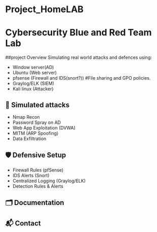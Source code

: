 # Project_HomeLAB
# Cybersecurity Blue and Red Team Lab


##project Overview 
Simulating real world attacks and defences using: 
- Window server(AD)
- Ubuntu (Web server)
- pfsense (Firewall and IDS(snort?))   #File sharing and GPO  policies. 
- Graylog/ELK (SIEM)
- Kali linux (Attacker)

## 🎯 Simulated attacks
- Nmap Recon
- Password Spray on AD
- Web App Exploitation (DVWA)
- MITM (ARP Spoofing)
- Data Exfiltration

## 🛡️ Defensive Setup
- Firewall Rules (pfSense)
- IDS Alerts (Snort)
- Centralized Logging (Graylog/ELK)
- Detection Rules & Alerts

## 🗂️ Documentation 

## 📬 Contact
